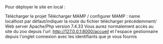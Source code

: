 Pour déployer le site en local : 

Télécharger le projet
Télécharger MAMP / configurer MAMP : name localhost par défaut/indiquer la route du fichier télécharger précédemment/ Web server Apache/Php version 7.4.33
Vous aurez normalement accès au site du zoo depuis l'url :http://127.0.0.1:8000/accueil et l'espace gestionnaire depuis l'onglet connexion avec les identifiants que je vous fournis

